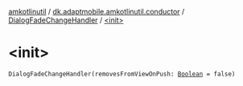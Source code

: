[amkotlinutil](../../index.md) / [dk.adaptmobile.amkotlinutil.conductor](../index.md) / [DialogFadeChangeHandler](index.md) / [&lt;init&gt;](./-init-.md)

# &lt;init&gt;

`DialogFadeChangeHandler(removesFromViewOnPush: `[`Boolean`](https://kotlinlang.org/api/latest/jvm/stdlib/kotlin/-boolean/index.html)` = false)`